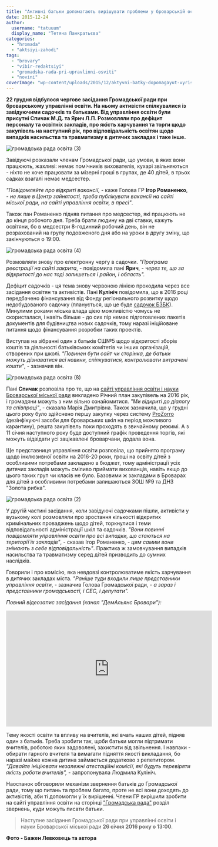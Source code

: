 ```yaml
---
title: "Активні батьки допомагають вирішувати проблеми у броварській освіті - ВІДЕО"
date: 2015-12-24
author: 
  username: "tatuuum"
  display_name: "Тетяна Панкратьєва"
categories: 
  - "hromada"
  - "aktsiyi-zahodi"
tags: 
  - "brovary"
  - "vibir-redaktsiyi"
  - "gromadska-rada-pri-upravlinni-osviti"
  - "novini"
coverImage: "wp-content/uploads/2015/12/aktyvni-batky-dopomagayut-vyrish.jpg"
---
```


**22 грудня відбулося чергове засідання Громадської ради при броварському управлінні освіти. На ньому активісти спілкувалися із завідуючими садочків та батьками. Від управління освіти були присутні Спичак М.Д. та Ярич Л.П. Розмовляли про дефіцит персоналу та освітніх закладів, про якість харчування та торги щодо закупівель на наступний рік, про відповідальність освітян щодо випадків насильства та травматизму в дитячих закладах і таке інше.**

![громадська рада освіта (3)](https://mpz.brovary.org/wp-content/uploads/2015/12/gromadska-rada-osvita-3.jpg)

Завідуючі розказали членам Громадської ради, що умови, в яких вони працюють, жахливі: немає помічників вихователів, кухарі звільняються - ніхто не хоче працювати за мізерні гроші в групах, де 40 дітей, в трьох садках взагалі немає медсестер.

_"Повідомляйте про відкриті вакансії,_ - каже Голова ГР **Ігор Романенко**, - _не лише в Центр зайнятості, треба публікувати вакансії на сайті міської ради, на сайті управління освіти, в пресі"_.

Також пан Романенко підняв питання про медсестер, які працюють не до кінця робочого дня. Треба брати людину на дві ставки, кажуть освітяни, бо в медсестри 8-годинний робочий день, він не розрахований на групу подовженого дня або на уроки в другу зміну, що закінчуються о 19:00.

![громадська рада освіта (4)](https://mpz.brovary.org/wp-content/uploads/2015/12/gromadska-rada-osvita-4.jpg)

Розмовляли знову про електронну чергу в садочки. _"Програма реєстрації на сайті закрита_, - повідомила пані **Ярич**, - _через те, що за відкритості до нас тоді запишеться і район, і область"._

Дефіцит садочків - ця тема знову червоною лінією проходила через все засідання освітян та активістів. Пані **Кулініч** повідомила, що в 2016 році передбачено фінансування від Фонду регіонального розвитку щодо недобудованого садочку (планується, що це буде [садочок БЗБК](https://mpz.brovary.org/chomu-vlada-i-brovarskyj-zavod-sperechayutsya-za-dva-sadochky-u-tsentri-mista/)). Минулими роками міська влада цією можливістю чомусь не скористалася, і навіть більше - до сих пір немає підготовлених пакетів документів для будівництва нових садочків, тому наразі ініційоване питання щодо фінансування розробки таких проектів.

Виступав на зібранні один з батьків СШ№5 щодо відкритості зборів коштів та діяльності батьківських комітетів чи інших організацій, створених при школі. _"Повинен бути сайт чи сторінка, де батьки можуть дізнаватися всі новини, спілкуватися, контролювати витрачені кошти"_, - зазначив він.

![громадська рада освіта (8)](https://mpz.brovary.org/wp-content/uploads/2015/12/gromadska-rada-osvita-8.jpg)

Пані **Спичак** розповіла про те, що на [сайті управління освіти і науки Броварської міської ради](https://www.brovary-osvita.gov.ua/diyalnist/derzhavni-zakupivli/) викладено Річний план закупівель на 2016 рік, і громадяни можуть з ним вільно ознайомитися. _"Ми відкриті до діалогу та співпраці"_, - сказала Марія Дмитрівна. Також зазначила, що у грудні цього року було здійснено першу закупку через систему [ProZorro](https://prozorro.org/) (дезінфікуючі засоби для броварських шкіл на період можливого карантину), решта закупівель поки проходять в звичайному режимі. А з 11 січня наступного року буде доступний графік проведення торгів, які можуть відвідати усі зацікавлені броварчани, додала вона.

Ще представниця управління освіти розповіла, що прийнято програму щодо інклюзивної освіти на 2016-20 роки, гроші на освіту дітей з особливими потребами закладено в бюджет, тому адміністрації усіх дитячих закладів можуть сміливо приймати вихованців, навіть якщо до цього таких груп чи класів не було. Базовими ж закладами в Броварах для дітей з особливими потребами залишаються ЗОШ №9 та ДНЗ "Золота рибка".

![громадська рада освіта (2)](https://mpz.brovary.org/wp-content/uploads/2015/12/gromadska-rada-osvita-2.jpg)

У другій частині засідання, коли завідуючі садочками пішли, активісти у вузькому колі розмовляли про зростання кількості відкритих кримінальних проваджень щодо дітей, торкнулися і теми відповідальності адміністрації шкіл та садочків. _"Вони повинні повідомляти управління освіти про всі випадки, що стаються на території їх закладів"_, - сказав Ігор Романенко, - _цим самим вони знімають з себе відповідальність"_. Практика ж замовчування випадків насильства та травматизму серед дітей призводить до сумних наслідків.

Говорили і про комісію, яка невдовзі контролюватиме якість харчування в дитячих закладах міста. _"Раніше туди входили лише представники управління освіти_, - зазначив Голова Громадської ради, - _а зараз і представники громадськості, і СЕС, і депутати"._

_Повний відеозапис засідання (канал "ДемАльянс Бровари"):_

<iframe src="https://www.youtube.com/embed/Yinu-CQlOrE" width="560" height="315" frameborder="0" allowfullscreen="allowfullscreen"></iframe>

Тему якості освіти та впливу на вчителів, які вчать наших дітей, підняв один з батьків. Треба зробити так, щоби батьки могли підтримати вчителів, роботою яких задоволені, захистити від звільнення. І навпаки - обирати гарного вчителя та вимагати підняття якості викладання, бо наразі майже кожна дитина займається додатково з репетитором. _"Давайте ініціювати незалежні атестаційні комісії, які будуть перевіряти якість роботи вчителів",_ - запропонувала Людмила Кулініч.

Наостанок обговорили механізм звернення батьків до Громадської ради, тому що питань та проблем багато, проте не всі вони доходять до активістів, аби ті допомогли у їх вирішенні. Члени ГР вирішили зробити на сайті управління освіти на сторінці ["Громадська рада"](https://www.brovary-osvita.gov.ua/zvyazki-z-gromadskistyu/gromadska-rada/) розділ звернень, куди можуть писати батьки.

> Наступне засідання Громадської ради при управлінні освіти і науки Броварської міської ради **26 січня 2016 року о 13:00**.

**Фото - Бажен Левковець та автора**
